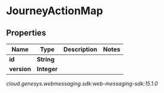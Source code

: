 # JourneyActionMap


## Properties

| Name | Type | Description | Notes |
| ------------ | ------------- | ------------- | ------------- |
| **id** | **String** |  |  |
| **version** | **Integer** |  |  |




_cloud.genesys.webmessaging.sdk:web-messaging-sdk:15.1.0_
